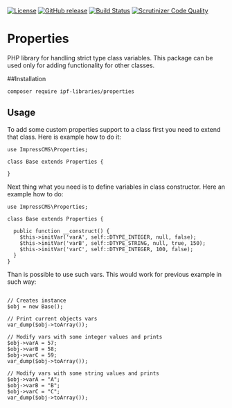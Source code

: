 [![License](https://img.shields.io/github/license/IPFLibraries/properties.svg?maxAge=2592000)](License.txt) [![GitHub release](https://img.shields.io/github/release/IPFLibraries/properties.svg?maxAge=2592000)](https://github.com/ImpressCMS/impresscms/releases) [![Build Status](https://travis-ci.org/IPFLibraries/properties.svg?branch=master)](https://travis-ci.org/IPFLibraries/properties) [![Scrutinizer Code Quality](https://scrutinizer-ci.com/g/IPFLibraries/properties/badges/quality-score.png)](https://scrutinizer-ci.com/g/IPFLibraries/properties/)

# Properties

PHP library for handling strict type class variables. This package can be used only for adding functionality for other classes.

##Installation

`composer require ipf-libraries/properties`

## Usage

To add some custom properties support to a class first you need to extend that class. Here is example how to do it:
```php5
use ImpressCMS\Properties;

class Base extends Properties {

}
```
Next thing what you need is to define variables in class constructor. Here an example how to do:
```php5
use ImpressCMS\Properties;

class Base extends Properties {

  public function __construct() {
    $this->initVar('varA', self::DTYPE_INTEGER, null, false);
    $this->initVar('varB', self::DTYPE_STRING, null, true, 150);
    $this->initVar('varC', self::DTYPE_INTEGER, 100, false);
  }
}
```
Than is possible to use such vars. This would work for previous example in such way:
```php5

// Creates instance
$obj = new Base();

// Print current objects vars
var_dump($obj->toArray());

// Modify vars with some integer values and prints
$obj->varA = 57;
$obj->varB = 58;
$obj->varC = 59;
var_dump($obj->toArray());

// Modify vars with some string values and prints
$obj->varA = "A";
$obj->varB = "B";
$obj->varC = "C";
var_dump($obj->toArray());

```
